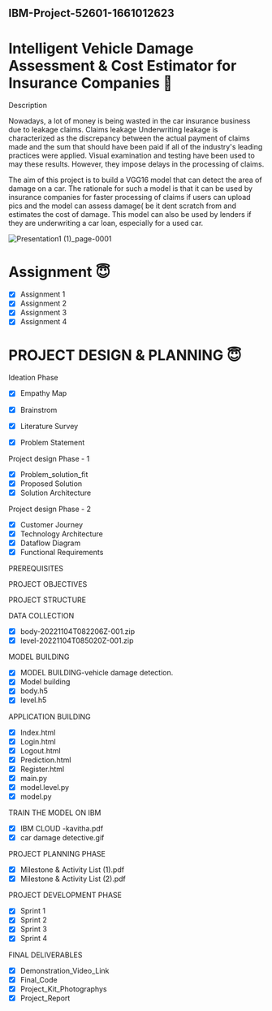 ## IBM-Project-52601-1661012623



# Intelligent Vehicle Damage Assessment &amp; Cost Estimator for Insurance Companies :slightly_smiling_face:


Description


Nowadays, a lot of money is being wasted in the car insurance business due to leakage claims. Claims leakage Underwriting leakage is characterized as the discrepancy between the actual payment of claims made and the sum that should have been paid if all of the industry's leading practices were applied. Visual examination and testing have been used to may these results. However, they impose delays in the processing of claims.

The aim of this project is to build a VGG16 model that can detect the area of damage on a car. The rationale for such a model is that it can be used by insurance companies for faster processing of claims if users can upload pics and the model can assess damage( be it dent scratch from and estimates the cost of damage. This model can also be used by lenders if they are underwriting a car loan, especially for a used car.





![Presentation1 (1)_page-0001](https://user-images.githubusercontent.com/111693185/195320394-51b9830a-6cc9-417c-a903-20252f17f763.jpg)
# Assignment :innocent:
- [x] Assignment 1
- [x] Assignment 2
- [x] Assignment 3
- [x] Assignment 4

# PROJECT DESIGN & PLANNING :innocent:
Ideation Phase
- [x] Empathy Map
- [x] Brainstrom
- [x] Literature Survey
- [x] Problem Statement


Project design Phase - 1 
- [x] Problem_solution_fit
- [x] Proposed Solution
- [x] Solution Architecture

Project design Phase - 2
- [x] Customer Journey
- [x] Technology Architecture
- [x] Dataflow Diagram
- [x] Functional Requirements

PREREQUISITES

PROJECT OBJECTIVES

PROJECT STRUCTURE

DATA COLLECTION
- [x] body-20221104T082206Z-001.zip
- [x] level-20221104T085020Z-001.zip

MODEL BUILDING
- [x] MODEL BUILDING-vehicle damage detection.
- [x] Model building
- [x] body.h5
- [x] level.h5

APPLICATION BUILDING
- [x] Index.html
- [x] Login.html
- [x] Logout.html
- [x] Prediction.html
- [x] Register.html
- [x] main.py
- [x] model.level.py
- [x] model.py

TRAIN THE MODEL ON IBM
- [x] IBM CLOUD -kavitha.pdf
- [x] car damage detective.gif

PROJECT PLANNING PHASE
- [x] Milestone & Activity List (1).pdf
- [x] Milestone & Activity List (2).pdf

PROJECT DEVELOPMENT PHASE
- [x] Sprint 1
- [x] Sprint 2
- [x] Sprint 3
- [x] Sprint 4

FINAL DELIVERABLES
- [x] Demonstration_Video_Link
- [x] Final_Code
- [x] Project_Kit_Photographys
- [x] Project_Report
